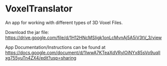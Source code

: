 # VoxelTranslator
An app for working with different types of 3D Voxel Files.

Download the jar file: https://drive.google.com/file/d/1H12HNcMSIigk1onLcMvnAj5A5iV3tV_3/view

App Documentation/Instructions can be found at https://docs.google.com/document/d/1lwwA7KTeaXdVRylOiNYx85sVo9uqlIxg755yuTn4ZX4/edit?usp=sharing
